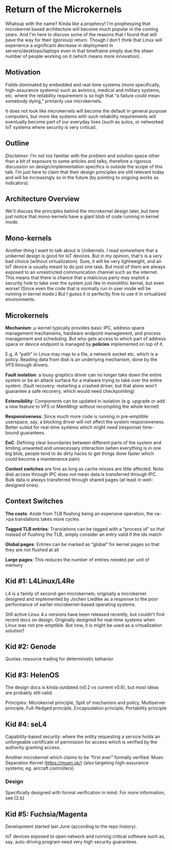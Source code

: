 # Return of the Microkernels

Whatsup with the name? Kinda like a prophecy! I'm prophesying that microkernel based architecture will become much popular in the coming years. And I'm here to discuss some of the reasons that I found that will pave the way for their (glorious) return. Though I don't think that Linux will experience a significant decrease in deployment in servers/desktops/laptops even in that timeframe simply due the sheer number of people working on it (which means more innovation).

## Motivation

Fields dominated by embedded and real-time systems (more specifically, high-assurance systems) such as avionics, medical and military systems, etc. where the reliability requirement is so high that “a failure could mean somebody dying,” primarily use microkernels.

It does not look like microkernels will become the default in general purpose computers, but more like systems with such reliability requirements will eventually become part of our everyday lives (such as autos, or networked IoT systems where security is very critical).

## Outline

_Disclaimer:_ I’m not too familiar with the problem and solution space other than a bit of exposure to some articles and talks, therefore a rigorous discussion on design/implementation specifics is outside the scope of this talk. I’m just here to claim that their design principles are still relevant today and will be increasingly so in the future (by pointing to ongoing works as indicators).

## Architecture Overview

We'll discuss the principles behind the microkernel design later, but here just notice that mono-kernels have a giant blob of code running in kernel mode.

## Mono-kernels

Another thing I want to talk about is Unikernels. I read somewhere that a unikernel design is good for IoT devices. But in my opinion, that's is a _very_ bad choice (without virtualization). Sure, it will be very lightweight, and an IoT device is usually meant to do just one task. But most of them are always exposed to an unrestricted communication channel such as the internet. This means that there is chance that a malicious party may exploit a security hole to take over the system just like in monolithic kernel, but even worse! (Since even the code that is normally run in user mode will be running in kernel mode.) But I guess it is perfectly fine to use it in virtualized environments.

## Microkernels

**Mechanism**: μ-kernel typically provides basic IPC, address space management mechanisms, hardware endpoint management, and process management and scheduling. But who gets access to which part of address space or device endpoint is managed by **policies** implemented on top of it.

E.g. A “path” in Linux may map to a file, a network socket etc. which is a policy. Reading data from disk is an underlying mechanism, done by the VFS through drivers.

**Fault isolation**: a lousy graphics driver can no longer take down the entire system or be an attack surface for a malware trying to take over the entire system. (fault recovery: restarting a crashed driver, but that alone won’t guarantee a safe recovery, which would need checkpointing)

**Extensibility**: Components can be updated in isolation (e.g. upgrade or add a new feature to VFS or MemMngr without recompiling the whole kernel)

**Responsiveness**: Since much more code is running in pre-emptible userspace, say, a blocking driver will not affect the system responsiveness. Better suited for real-time systems which might need (response) time-bound guarantees.

**EoC**: Defining clear boundaries between different parts of the system and limiting unwanted and unnecessary interaction (when everything is in one big blob, people tend to do dirty hacks to get things done faster which could become a maintenance pain)

**Context switches** are fine as long as cache misses are little affected. Note: disk access through IPC does not mean data is transferred through IPC. Bulk data is always transferred through shared pages (at least in well-designed ones).

## Context Switches

**The costs**: Aside from TLB flushing being an expensive operation, the va->pa translations takes more cycles

**Tagged TLB entries**: Translations can be tagged with a “process id” so that instead of flushing the TLB, simply consider an entry valid if the ids match

**Global pages**: Entries can be marked as “global” for kernel pages so that they are not flushed at all

**Large pages**: This reduces the number of entries needed per unit of memory

## Kid \#1: L4Linux/L4Re
L4 is a family of second-gen microkernels; originally a microkernel designed and implemented by Jochen Liedtke as a response to the poor performance of earlier microkernel-based operating systems.

Still active Linux 4.x versions have been released recently, but couldn’t find recent docs on design. Originally designed for real-time systems when Linux was not pre-emptible. But now, it is might be used as a virtualization solution?

## Kid \#2: Genode

Quotas: resource trading for deterministic behavior

## Kid \#3: HelenOS

The design docs is kinda outdated (v0.2 vs current v0.6), but most ideas are probably still valid.

Principles: Microkernel principle, Split of mechanism and policy, Multiserver principle, Full-fledged principle, Encapsulation principle, Portability principle

## Kid \#4: seL4

Capability-based security: where the entity requesting a service holds an unforgeable certificate of permission for access which is verified by the authority granting access.

Another microkernel which claims to be “first ever” formally verified: Muen Separation Kernel (https://muen.sk/) (also targeting high-assurance systems; eg. aircraft controllers)

### Design

Specifically designed with formal verification in mind. For more information, see [2.b]

## Kid \#5: Fuchsia/Magenta

Development started last June (according to the repo history).

IoT devices exposed to open network and running critical software such as, say, auto-driving program need very high security guarantees.
